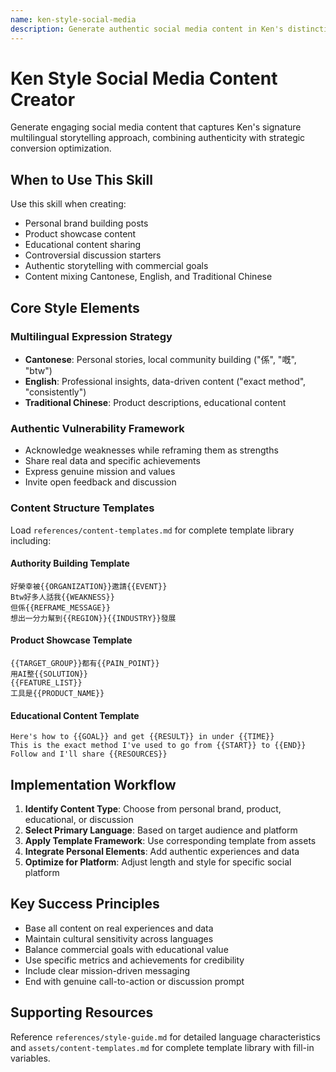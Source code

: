 ```yaml
---
name: ken-style-social-media
description: Generate authentic social media content in Ken's distinctive multilingual style - mixing Cantonese, English, and Traditional Chinese for personal branding, product promotion, and educational content. Perfect for creating viral posts that combine vulnerability, authority, and conversion optimization.
---
```


# Ken Style Social Media Content Creator

Generate engaging social media content that captures Ken's signature multilingual storytelling approach, combining authenticity with strategic conversion optimization.

## When to Use This Skill

Use this skill when creating:
- Personal brand building posts
- Product showcase content
- Educational content sharing
- Controversial discussion starters
- Authentic storytelling with commercial goals
- Content mixing Cantonese, English, and Traditional Chinese

## Core Style Elements

### Multilingual Expression Strategy
- **Cantonese**: Personal stories, local community building ("係", "嘅", "btw")
- **English**: Professional insights, data-driven content ("exact method", "consistently")
- **Traditional Chinese**: Product descriptions, educational content

### Authentic Vulnerability Framework
- Acknowledge weaknesses while reframing them as strengths
- Share real data and specific achievements
- Express genuine mission and values
- Invite open feedback and discussion

### Content Structure Templates

Load `references/content-templates.md` for complete template library including:

#### Authority Building Template
```
好榮幸被{{ORGANIZATION}}邀請{{EVENT}}
Btw好多人話我{{WEAKNESS}}
但係{{REFRAME_MESSAGE}}
想出一分力幫到{{REGION}}{{INDUSTRY}}發展
```

#### Product Showcase Template
```
{{TARGET_GROUP}}都有{{PAIN_POINT}}
用AI整{{SOLUTION}}
{{FEATURE_LIST}}
工具是{{PRODUCT_NAME}}
```

#### Educational Content Template
```
Here's how to {{GOAL}} and get {{RESULT}} in under {{TIME}}
This is the exact method I've used to go from {{START}} to {{END}}
Follow and I'll share {{RESOURCES}}
```

## Implementation Workflow

1. **Identify Content Type**: Choose from personal brand, product, educational, or discussion
2. **Select Primary Language**: Based on target audience and platform
3. **Apply Template Framework**: Use corresponding template from assets
4. **Integrate Personal Elements**: Add authentic experiences and data
5. **Optimize for Platform**: Adjust length and style for specific social platform

## Key Success Principles

- Base all content on real experiences and data
- Maintain cultural sensitivity across languages
- Balance commercial goals with educational value
- Use specific metrics and achievements for credibility
- Include clear mission-driven messaging
- End with genuine call-to-action or discussion prompt

## Supporting Resources

Reference `references/style-guide.md` for detailed language characteristics and `assets/content-templates.md` for complete template library with fill-in variables.